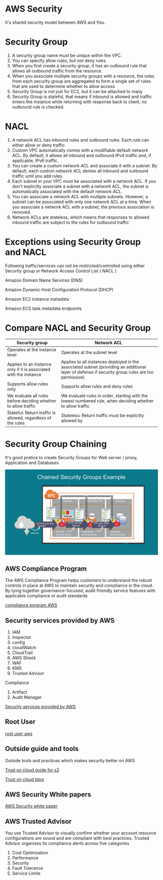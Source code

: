 # AWS Security

It's shared security model between AWS and You.

# Security Group

1. A security group name must be unique within the VPC.
2. You can specify allow rules, but not deny rules.
3. When you first create a security group, it has an outbound rule that allows all outbound traffic from the resource.
4. When you associate multiple security groups with a resource, the rules from each security group are aggregated to form a single set of rules that are used to determine whether to allow access
5. Security Group is not just for EC2, but it can be attached to many
6. Security Group is stateful, that means if inbound is allowed and traffic enters the instance while returning with response back to client, no outbound rule is checked.

# NACL

1. A network ACL has inbound rules and outbound rules. Each rule can either allow or deny traffic
2. Custom VPC automatically comes with a modifiable default network ACL. By default, it allows all inbound and outbound IPv4 traffic and, if applicable, IPv6 traffic.
3. You can create a custom network ACL and associate it with a subnet. By default, each custom network ACL denies all inbound and outbound traffic until you add rules.
4. Each subnet in your VPC must be associated with a network ACL. If you don't explicitly associate a subnet with a network ACL, the subnet is automatically associated with the default network ACL.
5. You can associate a network ACL with multiple subnets. However, a subnet can be associated with only one network ACL at a time. When you associate a network ACL with a subnet, the previous association is removed.
5. Network ACLs are stateless, which means that responses to allowed inbound traffic are subject to the rules for outbound traffic 


# Exceptions using Security Group and NACL

Following traffic/services can not be restricted/controlled using either Security group or Network Access Control List ( NACL )

Amazon Domain Name Services (DNS)

Amazon Dynamic Host Configuration Protocol (DHCP)

Amazon EC2 instance metadata

Amazon ECS task metadata endpoints

# Compare NACL and Security Group

| Security group | Network ACL |
| --- | --- |
| Operates at the instance level | Operates at the subnet level |
| Applies to an instance only if it is associated with the instance | Applies to all instances deployed in the associated subnet (providing an additional layer of defense if security group rules are too permissive) |
| Supports allow rules only | Supports allow rules and deny rules |
| We evaluate all rules before deciding whether to allow traffic | We evaluate rules in order, starting with the lowest numbered rule, when deciding whether to allow traffic |
| Stateful: Return traffic is allowed, regardless of the rules | Stateless: Return traffic must be explicitly allowed by  |


# Security Group Chaining

It's good pratice to create Security Groups for Web server / proxy, Application and Databases

![Security Group Chaining](images/security_group_chaining.JPG)


## AWS Compliance Program

The AWS Compliance Program helps customers to understand the robust controls in place at AWS to maintain security and compliance in the cloud. 
By tying together governance-focused, audit-friendly service features with applicable compliance or audit standards

[compliance program AWS](https://aws.amazon.com/compliance/programs/)

## Security services provided by AWS

1. IAM
2. Inspector
3. config
4. cloudWatch
5. CloudTrail
6. AWS Shield
7. WAF
8. KMS
9. Trusted Advisor

Compliance
1. Artifact
2. Audit Manager

[Security services provided by AWS](https://aws.amazon.com/products/security/)

## Root User

[root user aws](https://docs.aws.amazon.com/general/latest/gr/root-vs-iam.html#aws_tasks-that-require-root)


## Outside guide and tools

Outside tools and practices which makes security better on AWS 

[Trust on cloud guide for s3](https://trustoncloud.com/the-last-s3-security-document-that-well-ever-need/)

[Trust on cloud blog](https://trustoncloud.com/the-last-s3-security-document-that-well-ever-need/)


## AWS Security White papers

[AWS Security white paper](https://aws.amazon.com/security/security-learning/)


## AWS Trusted Advisor

You use Trusted Advisor to visually confirm whether your account resource configurations
are sound and are compliant with best practices. Trusted Advisor organizes its compliance
alerts across five categories

1. Cost Optimization
2. Performance
3. Security
4. Fault Tolerance
5. Service Limits
